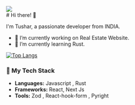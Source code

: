 <div>
<img src="https://myreadme.vercel.app/api/embed/Notnobcoder?panels=userstatistics,toprepositories,toplanguages,commitgraph" />
</div>
# Hi there! 👋

I'm Tushar, a passionate developer from INDIA.

- 🔭 I’m currently working on Real Estate Website.
- 🌱 I’m currently learning Rust.


[![Top Langs](https://github-readme-stats.vercel.app/api/top-langs/?username=Notnobcoder&layout=compact&theme=radical)](https://github.com/your-username)

### 🚀 My Tech Stack

- **Languages:** Javascript , Rust
- **Frameworks:** React, Next Js
- **Tools:** Zod , React-hook-form , Pyright


